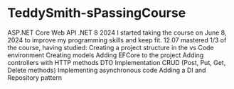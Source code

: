 # TeddySmith-sPassingCourse
ASP.NET Core Web API .NET 8 2024
I started taking the course on June 8, 2024 to improve my programming skills and keep fit. 12.07 mastered 1/3 of the course, having studied:
Creating a project structure in the vs Code environment
Creating models
Adding EFCore to the project
Adding controllers with HTTP methods
DTO Implementation 
CRUD (Post, Put, Get, Delete methods)
Implementing asynchronous code
Adding a DI and Repository pattern
